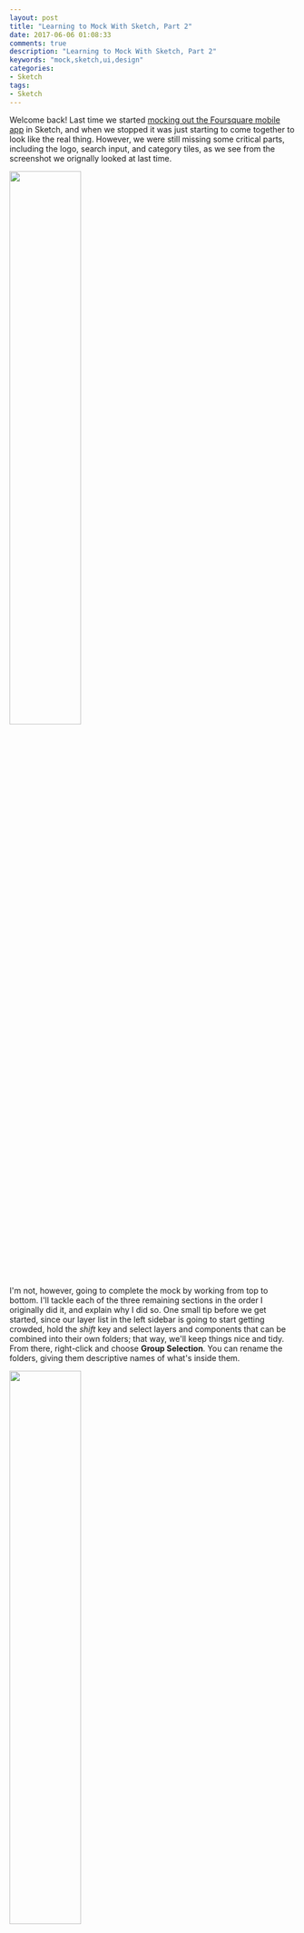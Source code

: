 ```yaml
---
layout: post
title: "Learning to Mock With Sketch, Part 2"
date: 2017-06-06 01:08:33
comments: true
description: "Learning to Mock With Sketch, Part 2"
keywords: "mock,sketch,ui,design"
categories:
- Sketch
tags:
- Sketch
---
```


Welcome back! Last time we started [mocking out the Foursquare mobile app](http://kfarst.github.io/sketch/2017/05/31/learning-to-mock-with-sketch-part1/) in Sketch, and when we stopped
it was just starting to come together to look like the real thing. However, we were still missing some critical
parts, including the logo, search input, and category tiles, as we see from the screenshot we orignally looked at
last time.

<img src="http://imgur.com/T6BZqKt.png" width="50%">

I'm not, however, going to complete the mock by working from top to bottom. I'll tackle each of the three remaining sections
in the order I originally did it, and explain why I did so. One small tip before we get started, since our layer
list in the left sidebar is going to start getting crowded, hold the *shift* key and select layers and components that can be combined
into their own folders; that way, we'll keep things nice and tidy. From there, right-click and choose **Group Selection**.
You can rename the folders, giving them descriptive names of what's inside them.

<img src="http://imgur.com/EmZlc4W.png" width="50%">

## Search Input

From where we left off, I next added the search input instead of starting with the logo. I did this because it really
seems to be the "anchor point" for the screen. Being roughly in the vertical center, it immediately draws your eye to it
(as intended I'm sure). Once we place this anchor point, it becomes much easier to gauge how much screen real estate we have
to determine how we want to roughly estimate our measurements for the logo above and category tiles below. Taking a look
at our iOS UI Design template below the screen mock, we'll find a search input that looks very close to what we need.

<img src="http://imgur.com/bT7tu2V.png" width="100%">

However, when we select the layer, make a copy, paste it into place, and finally increase the height to make it slightly
taller to match the original app screen, we clearly see it's not quite what we're looking for. There's a gray background
surrounding it, and the magnifying glass icon and placeholder text are located in the center of the input.

<img src="http://imgur.com/gYb04oj.png" width="50%">

Not to worry, we have the ability to customize it! In the left sidebar, find the search input layer, right-click, and choose
**Detach from Symbol** in the menu. The selected layer will change to a folder, which we can open and select the individual
parts that make up the template component. Neat!

<img src="http://imgur.com/aSNchUe.png" width="100%">

From there, we can delete the gray background and select the magnify glass and placeholder text, moving them to the left. On the
right sidebar, we'll also add a **Shadow** to the bar. You'll see below it's not an exact science, it definitely takes some tweaking
and adjusting to get it looking "just right".

<img src="http://imgur.com/fEqgQLy.gif" width="100%">

Speaking of tweaking, it can be difficult to position elements in relation to each other and the artboard by hand, so if you look in the
top right corner of the Sketch window, you'll see a set of buttons dealing with alignment. Try holding *shift* and selecting multiple
items in the left sidebar, then clicking the different buttons to see how it affects positioning. I'll be using this frequently to position
things without explicitly stating it, so definitely use it to your advantage to get things looking the way you expect them to.

<img src="http://imgur.com/GQH8oHs.png" width="100%">

## The Logo

Now that we have our anchor point in the middle of the screen, let's add our logo at the top. From the **Insert** menu, choose **Shape > Rectangle**
and, after sizing, positioning, and changing the color of the rectangle (settings in the right sidebar), choose **Insert > Text** and add the text
*FOURSQUARE* on top of the rectangle.

<img src="http://imgur.com/ujbHj27.png" width="100%">

<img src="http://imgur.com/3iJ2pNg.png" width="100%">

You'll also notice from the original screenshot that the text seems to be a "cutout" from the rectangle below it. On the left sidebar, right-click the text selection and choose **Convert to Outlines**.
This will convert it into *vector paths* instead of Sketch treating it like a text object.

<img src="http://imgur.com/0yLhF6S.png" width="50%">

Next, hold the *shift* key and choose both the rectangle and the text on the left sidebar, then click the big **Subtract** button at the top.

<img src="http://imgur.com/lGcOXjL.png" width="100%">

That did the trick, but some pieces of the letters are missing, like the centers of the "O", "R", "A", etc. You'll have to expand the **Combined Shape** layer in the left
sidebar and move those missing pieces out from the hierarchy underneath the **Combined Shape** option and place them at the same level, so they are *siblings* of the
**Combined Shape** selection rather than under it. You can see what I mean below:

<img src="http://imgur.com/PVqlt35.gif" width="100%">

You'll repeat the same process for the *CITY GUIDE* text below it. After you're done, you should probably select the entire group and combine it into a folder, calling it something
like *Logo* (at least that's what I did). Even after adding the *CITY GUIDE* text, the logo still doesn't quite look right. Especially if the background image is lighter, it can
be hard to see the actual text (even though it's a cutout). If you look at the original screenshot carefully, you'll see the text cutout isn't completely transparent, but has
a bit of a blur effect to emphasize the letters.

<img src="http://imgur.com/T6BZqKt.png" width="50%">

To accomplish this, we'll need to copy and paste the original white rectangle (but not the cutout text above it) and move it outside of and below the **Combined Shape** inside the *Logo* folder.
We'll then change **Gaussian Blur** on the right sidebar to **Background Blur** and check the checkbox next to it. From there we need to make the **Fill** of the rectangle transparent.
If you don't notice much of a difference, try adjusting the **Amount** slider for the **Background Blur** and you'll definitely see how much the change helps. It doesn't need to be set very high,
just enough to blur the background and make the text more noticeable.

<img src="http://imgur.com/DP9plMI.gif" width="100%">

## Category Tiles

Hang in there! We're in the home stretch. To construct the category tiles, use the line tool (**Insert > Shape > Line**) to draw one of the vertical lines. You can then copy/paste it and position
them parallel to one another. Then, add a third line horizontally and voilà! We have our six category tiles. You can hold *shift* to select them all and position them relative to one another using
the positioning buttons in the top right corner of the Sketch window.

<img src="http://imgur.com/sYiCkUi.gif" width="100%">

Ugh, don't judge me please. Clearly I still have a long way to go myself, but hey close enough right? Next, you'll notice the borders of the tiles fade away at the ends, so let's tackle that too.

For this next step, I would recommend hiding the surrounding layers, especially to prevent overlap of the fading effect. Hovering over each layer on the left sidebar, you'll see a little eye icon
you can click to hide the tab bar, search input, and header.

<img src="http://imgur.com/t67Q2TU.png" width="50%">

From there, choose **Insert > Shape > Oval**, and, holding the *shift* key, draw a circle on top of the tiles we just created with the line tool. Remove the **Border**, hold *shift* again selecting
the *Tiles* folder (if you grouped the lines constructing the tiles into a folder) and the circle you just created, right-click and choose **Mask**. It will merge the circle into the *Tiles* folder,
so open the folder and pull the circle layer out of and below the folder. After that, choose **Layer > Mask Mode > Alpha Mask** to make the circle an *alpha mask*.

Now, under **Fills** with the circle selected, choose the third option from the left (which is a *circular gradient*) and make one end of the gradient spectrum transparent, and the other black.
You'll have to move and resize the circular gradient, but pretty soon you should have the matching fade effect you see in the actual app screenshot.

<img src="http://imgur.com/G8I3Wmz.gif" width="100%">

For the final step, we need to get ahold of some icons for our category tiles to compliment the tile text, so you can simply search *sketch icons* to find a lot of great sources for icon sheets. I used
[https://www.sketchappsources.com/](https://www.sketchappsources.com/), and when you download a sheet or sheets, it would roughly look like this:

<img src="http://imgur.com/wcusGqM.png" width="100%">

When you want to use an icon, simply copy it, switch back to the Foursquare project, and paste it onto the artboard. From there, you'll be able to position and resize it inside a category tile, then use the
text tool (**Insert > Text**) to add a label for the category. This can take a little bit of time, so I opted to not create a huge animated GIF demonstrating it. I'll leave that as homework for you ;)

## The Tab Bar

Last thing, promise! If you want to change the label and icons for the tab bar, you've already learned how to do so using a combination of downloaded icons and right-clicking the tab bar layer in the left
sidebar and choosing **Detach from Symbol**.

## Conclusion

After all that, your mock should look roughly like this:

<img src="http://imgur.com/TMTlgmq.png" width="50%">

Not bad for your first (maybe?) Sketch mock eh? I've really enjoyed going on this journey to start learning Sketch with you! If you're reading this, thanks for sticking with it, I know these past two blog posts have been
pretty image and GIF heavy, but I hope if you're following along you were able to use the images and explanations to build something similar to what you see above.

To reiterate from [part 1](http://kfarst.github.io/sketch/2017/05/31/learning-to-mock-with-sketch-part1/), the techniques I used may not be the most efficient way to do it, but if these past two posts can encourage someone to start playing around with Sketch, that's what's important. Stick with it and keep learning
as I will, and you'll be an expert before you know it! I've tried to demonstrate that even though learning something like Sketch is indeed a process, if you take one step at a time you can get really far in a short period of time.
Good luck, happy coding (and now designing?), and catch you in the next post!
